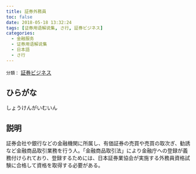 ```yaml
---
title: 証券外務員
toc: false
date: 2018-05-18 13:32:24
tags: [证券用语解说集, さ行, 証券ビジネス]
categories:
  - 金融服务
  - 证券用语解说集
  - 日本語
  - さ行
---
```


`分類：` [証券ビジネス](/tags/証券ビジネス/)

## ひらがな

しょうけんがいむいん

## 説明

証券会社や銀行などの金融機関に所属し、有価証券の売買や売買の取次ぎ、勧誘など金融商品取引業務を行う人。「金融商品取引法」により金融庁への登録が義務付けられており、登録するためには、日本証券業協会が実施する外務員資格試験に合格して資格を取得する必要がある。
